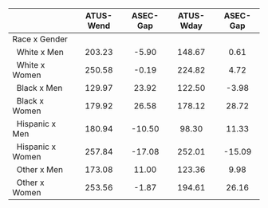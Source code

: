 
|                      |    ATUS-Wend |     ASEC-Gap |    ATUS-Wday |     ASEC-Gap |
| -------------------- | :----------: | :----------: | :----------: | :----------: |
| Race x Gender        |              |              |              |              |
| &nbsp;&nbsp;White x Men |       203.23 |        -5.90 |       148.67 |         0.61 |
| &nbsp;&nbsp;White x Women |       250.58 |        -0.19 |       224.82 |         4.72 |
| &nbsp;&nbsp;Black x Men |       129.97 |        23.92 |       122.50 |        -3.98 |
| &nbsp;&nbsp;Black x Women |       179.92 |        26.58 |       178.12 |        28.72 |
| &nbsp;&nbsp;Hispanic x Men |       180.94 |       -10.50 |        98.30 |        11.33 |
| &nbsp;&nbsp;Hispanic x Women |       257.84 |       -17.08 |       252.01 |       -15.09 |
| &nbsp;&nbsp;Other x Men |       173.08 |        11.00 |       123.36 |         9.98 |
| &nbsp;&nbsp;Other x Women |       253.56 |        -1.87 |       194.61 |        26.16 |

